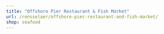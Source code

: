 ```yaml
---
title: "Offshore Pier Restaurant & Fish Market"
url: /rensselaer/offshore-pier-restaurant-and-fish-market/
shop: seafood
---
```

